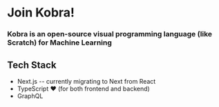 # Join Kobra!

### Kobra is an open-source visual programming language (like Scratch) for Machine Learning

## Tech Stack

- Next.js -- currently migrating to Next from React
- TypeScript ❤️ (for both frontend and backend)
- GraphQL
